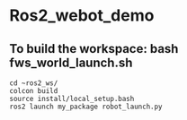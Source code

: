 # Ros2_webot_demo
## To build the workspace: bash fws_world_launch.sh
```
cd ~ros2_ws/
colcon build
source install/local_setup.bash
ros2 launch my_package robot_launch.py
```
